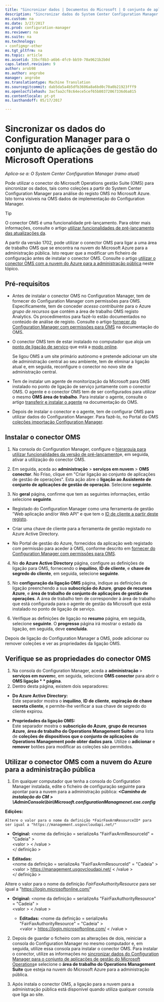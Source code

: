 ```yaml
---
title: "Sincronizar dados | Documentos do Microsoft | O conjunto de aplicações do Microsoft Operations gestão "
description: "Sincronizar dados do System Center Configuration Manager para o conjunto de aplicações do Microsoft Operations gestão."
ms.custom: na
ms.date: 3/27/2017
ms.prod: configuration-manager
ms.reviewer: na
ms.suite: na
ms.technology:
- configmgr-other
ms.tgt_pltfrm: na
ms.topic: article
ms.assetid: 33bcf8b3-a6b6-4fc9-bb59-70a9621b2b0d
caps.latest.revision: 9
author: arob98
ms.author: angrobe
manager: angrobe
ms.translationtype: Machine Translation
ms.sourcegitcommit: dab5da5a4b5dfb3606a8a6bd0c70a0b21923fff9
ms.openlocfilehash: 3acfaa2cf8c64ece5cef65b80372067336d6a815
ms.contentlocale: pt-pt
ms.lasthandoff: 05/17/2017

---
```



# <a name="sync-data-from-configuration-manager-to-the-microsoft-operations-management-suite"></a>Sincronizar os dados do Configuration Manager para o conjunto de aplicações de gestão do Microsoft Operations


*Aplica-se a: O System Center Configuration Manager (ramo atual)*

Pode utilizar o conector do Microsoft Operations gestão Suite (OMS) para sincronizar os dados, tais como coleções a partir do System Center Configuration Manager para análise do registo OMS no Microsoft Azure. Isto torna visíveis na OMS dados de implementação do Configuration Manager.
> [!TIP]
> O conector OMS é uma funcionalidade pré-lançamento. Para obter mais informações, consulte o artigo [utilizar funcionalidades de pré-lançamento das atualizações da](/sccm/core/servers/manage/pre-release-features).

A partir da versão 1702, pode utilizar o conector OMS para ligar a uma área de trabalho OMS que se encontra na nuvem do Microsoft Azure para a administração pública. Isto requer que a modificar um ficheiro de configuração antes de instalar o conector OMS. Consulte o artigo [utilizar o conector OMS com a nuvem do Azure para a administração pública](#fairfaxconfig) neste tópico.

## <a name="prerequisites"></a>Pré-requisitos
- Antes de instalar o conector OMS no Configuration Manager, tem de fornecer do Configuration Manager com permissões para OMS. Especificamente, tem de conceder *acesso contribuinte* para o Azure *grupo de recursos* que contém a área de trabalho OMS registo Analytics. Os procedimentos para fazê-lo estão documentados no conteúdo de análise de registo. Consulte o artigo [fornecer do Configuration Manager com permissões para OMS](https://docs.microsoft.com/azure/log-analytics/log-analytics-sccm#provide-configuration-manager-with-permissions-to-oms) na documentação do OMS.

- O conector OMS tem de estar instalado no computador que aloja um [ponto de ligação de serviço](/sccm/core/servers/deploy/configure/about-the-service-connection-point) que está a [modo online](/sccm/core/servers/deploy/configure/about-the-service-connection-point#a-namebkmkmodesa-modes-of-operation).

  Se ligou OMS a um site primário autónomo e pretende adicionar um site de administração central ao seu ambiente, tem de eliminar a ligação atual e, em seguida, reconfigure o conector no novo site de administração central.

- Tem de instalar um agente de monitorização da Microsoft para OMS instalado no ponto de ligação de serviço juntamente com o conector OMS.  O agente e o conector OMS tem de ser configurados para utilizar o mesmo **OMS área de trabalho**. Para instalar o agente, consulte o artigo [transferir e instalar o agente](https://docs.microsoft.com/azure/log-analytics/log-analytics-sccm#download-and-install-the-agent) na documentação do OMS.

- Depois de instalar o conector e o agente, tem de configurar OMS para utilizar dados do Configuration Manager.  Para fazê-lo, no Portal do OMS [coleções importação Configuration Manager](https://docs.microsoft.com/azure/log-analytics/log-analytics-sccm#import-collections).



## <a name="install-the-oms-connector"></a>Instalar o conector OMS  
1. Na consola do Configuration Manager, configure o [hierarquia para utilizar funcionalidades da versão de pré-lançamento](/sccm/core/servers/manage/pre-release-features)e, em seguida, ativar a utilização do conector OMS.  

2. Em seguida, aceda ao **administração** > **serviços em nuvem** > **OMS conector**. No Friso, clique em "Criar ligação ao conjunto de aplicações de gestão de operações". Esta ação abre o **ligação ao Assistente de conjunto de aplicações de gestão de operação**. Selecione **seguinte**.  


3.    No **geral** página, confirme que tem as seguintes informações, então selecione **seguinte**.  
  - Registado do Configuration Manager como uma ferramenta de gestão "Web aplicação and/or Web API" e que tem o [ID de cliente a partir deste registo](https://docs.microsoft.com/azure/active-directory/develop/active-directory-integrating-applications).  
  - Criar uma chave de cliente para a ferramenta de gestão registado no Azure Active Directory.  

  - No Portal de gestão do Azure, fornecidos da aplicação web registado com permissão para aceder à OMS, conforme descrito em [fornecer do Configuration Manager com permissões para OMS](https://docs.microsoft.com/azure/log-analytics/log-analytics-sccm#provide-configuration-manager-with-permissions-to-oms).  

4.    No **do Azure Active Directory** página, configure as definições de ligação para OMS, fornecendo o **inquilino**, **ID de cliente**, e **chave de segredo do cliente**, em seguida, selecione **seguinte**.  

5.    No **configuração da ligação OMS** página, indique as definições de ligação preenchendo a sua **subscrição do Azure**, **grupo de recursos Azure**, e **área de trabalho de conjunto de aplicações de gestão de operações**.  A área de trabalho tem de corresponder à área de trabalho que está configurada para o agente de gestão da Microsoft que está instalado no ponto de ligação de serviço.  

6.    Verifique as definições de ligação no **resumo** página, em seguida, selecione **seguinte**. O **progresso** página irá mostrar o estado da ligação, em seguida, deve **concluída**.

Depois de ligação do Configuration Manager a OMS, pode adicionar ou remover coleções e ver as propriedades da ligação OMS.

## <a name="verify-the-oms-connector-properties"></a>Verifique se as propriedades do conector OMS
1.    Na consola do Configuration Manager, aceda a **administração** > **serviços em nuvem**e, em seguida, selecione **OMS conector** para abrir o **OMS ligação * * página**.
2.    Dentro desta página, existem dois separadores:
  - **Do Azure Active Directory:**   
    Este separador mostra o **inquilino**, **ID de cliente**, **expiração de chave secreta cliente**, e permite-lhe verificar a sua chave de segredo do cliente expirou.

  - **Propriedades da ligação OMS:**  
    Este separador mostra o **subscrição do Azure**, **grupo de recursos Azure**, **área de trabalho do Operations Management Suite**e uma lista de **coleções de dispositivos que o conjunto de aplicações do Operations Management pode obter dados para**. Utilize o **adicionar** e **remover** botões para modificar as coleções são permitidos.

## <a name="fairfaxconfig"></a> Utilizar o conector OMS com a nuvem do Azure para a administração pública


1.  Em qualquer computador que tenha a consola do Configuration Manager instalada, edite o ficheiro de configuração seguinte para apontar para a nuvem para a administração pública:  ***&lt;Caminho de instalação do CM > \AdminConsole\bin\Microsoft.configurationManagmenet.exe.config***

  **Edições:**

    Altere o valor para o nome da definição *FairFaxArmResourceID* para ser igual a "https://management.usgovcloudapi.net/"

   - **Original:** 
      &lt;nome da definição = serializeAs "FairFaxArmResourceId" = "Cadeia" >   
      &lt;valor > &lt; /value >   
      &lt;/ definição >

   - **Editadas:**     
      &lt;nome da definição = serializeAs "FairFaxArmResourceId" = "Cadeia" > &lt;valor > https://management.usgovcloudapi.net/ &lt; /value >  
      &lt;/ definição >

  Altere o valor para o nome da definição *FairFaxAuthorityResource* para ser igual a "https://login.microsoftonline.com/"

  - **Original:** &lt;nome da definição = serializeAs "FairFaxAuthorityResource" = "Cadeia" >   
    &lt;valor > &lt; /value >

    - **Editadas:** &lt;nome da definição = serializeAs "FairFaxAuthorityResource" = "Cadeia" >   
    &lt;valor > https://login.microsoftonline.com/ &lt; /value >

2.    Depois de guardar o ficheiro com as alterações de dois, reiniciar a consola do Configuration Manager no mesmo computador e, em seguida, utilize essa consola para instalar o conector OMS. Para instalar o conector, utilize as informações no [sincronizar dados do Configuration Manager para o conjunto de aplicações de gestão do Microsoft Operations](/sccm/core/clients/manage/sync-data-microsoft-operations-management-suite)e selecione o **área de trabalho do Operations Management Suite** que esteja na nuvem do Microsoft Azure para a administração pública.

3.    Após instala o conector OMS, a ligação para a nuvem para a administração pública está disponível quando utiliza qualquer consola que liga ao site.

